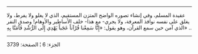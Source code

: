 ------------------------------------------------------------------------

عقيدة المسلم، وفي إنشاء تصوره الواضح المتزن المستقيم، الذي لا يغلو ولا
يفرط، ولا يغلق على نفسه نوافذ المعرفة، ولا يجري- مع هذا- خلف الأساطير
والأوهام! وصدق النفر الذي آمن حين سمع القرآن، وهو يقول: «إِنَّا سَمِعْنا قُرْآناً
عَجَباً يَهْدِي إِلَى الرُّشْدِ فَآمَنَّا بِهِ» ..

------------------------------------------------------------------------

الجزء: 6 ¦ الصفحة: 3739
